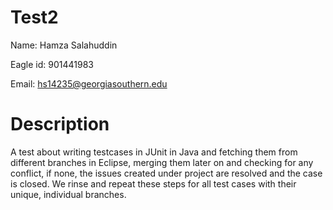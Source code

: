 # Test2
Name: Hamza Salahuddin


Eagle id: 901441983 


Email: hs14235@georgiasouthern.edu


# Description 
A test about writing testcases in JUnit in Java and fetching them from different branches in Eclipse, merging them later on and checking for any conflict, if none, the issues created under project are resolved and the case is closed. We rinse and repeat these steps for all test cases with their unique, individual branches. 
